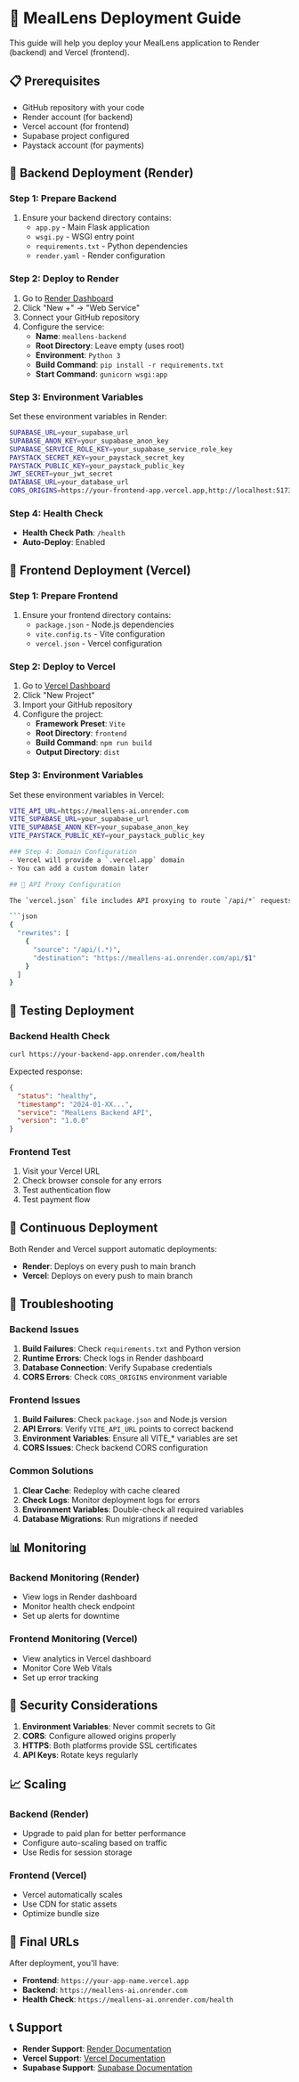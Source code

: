 # 🚀 MealLens Deployment Guide

This guide will help you deploy your MealLens application to Render (backend) and Vercel (frontend).

## 📋 Prerequisites

- GitHub repository with your code
- Render account (for backend)
- Vercel account (for frontend)
- Supabase project configured
- Paystack account (for payments)

## 🔧 Backend Deployment (Render)

### Step 1: Prepare Backend
1. Ensure your backend directory contains:
   - `app.py` - Main Flask application
   - `wsgi.py` - WSGI entry point
   - `requirements.txt` - Python dependencies
   - `render.yaml` - Render configuration

### Step 2: Deploy to Render
1. Go to [Render Dashboard](https://dashboard.render.com)
2. Click "New +" → "Web Service"
3. Connect your GitHub repository
4. Configure the service:
   - **Name**: `meallens-backend`
   - **Root Directory**: Leave empty (uses root)
   - **Environment**: `Python 3`
   - **Build Command**: `pip install -r requirements.txt`
   - **Start Command**: `gunicorn wsgi:app`

### Step 3: Environment Variables
Set these environment variables in Render:

```bash
SUPABASE_URL=your_supabase_url
SUPABASE_ANON_KEY=your_supabase_anon_key
SUPABASE_SERVICE_ROLE_KEY=your_supabase_service_role_key
PAYSTACK_SECRET_KEY=your_paystack_secret_key
PAYSTACK_PUBLIC_KEY=your_paystack_public_key
JWT_SECRET=your_jwt_secret
DATABASE_URL=your_database_url
CORS_ORIGINS=https://your-frontend-app.vercel.app,http://localhost:5173
```

### Step 4: Health Check
- **Health Check Path**: `/health`
- **Auto-Deploy**: Enabled

## 🎨 Frontend Deployment (Vercel)

### Step 1: Prepare Frontend
1. Ensure your frontend directory contains:
   - `package.json` - Node.js dependencies
   - `vite.config.ts` - Vite configuration
   - `vercel.json` - Vercel configuration

### Step 2: Deploy to Vercel
1. Go to [Vercel Dashboard](https://vercel.com/dashboard)
2. Click "New Project"
3. Import your GitHub repository
4. Configure the project:
   - **Framework Preset**: `Vite`
   - **Root Directory**: `frontend`
   - **Build Command**: `npm run build`
   - **Output Directory**: `dist`

### Step 3: Environment Variables
Set these environment variables in Vercel:

```bash
VITE_API_URL=https://meallens-ai.onrender.com
VITE_SUPABASE_URL=your_supabase_url
VITE_SUPABASE_ANON_KEY=your_supabase_anon_key
VITE_PAYSTACK_PUBLIC_KEY=your_paystack_public_key

### Step 4: Domain Configuration
- Vercel will provide a `.vercel.app` domain
- You can add a custom domain later

## 🔗 API Proxy Configuration

The `vercel.json` file includes API proxying to route `/api/*` requests to your Render backend:

```json
{
  "rewrites": [
    {
      "source": "/api/(.*)",
      "destination": "https://meallens-ai.onrender.com/api/$1"
    }
  ]
}
```

## 🧪 Testing Deployment

### Backend Health Check
```bash
curl https://your-backend-app.onrender.com/health
```

Expected response:
```json
{
  "status": "healthy",
  "timestamp": "2024-01-XX...",
  "service": "MealLens Backend API",
  "version": "1.0.0"
}
```

### Frontend Test
1. Visit your Vercel URL
2. Check browser console for any errors
3. Test authentication flow
4. Test payment flow

## 🔄 Continuous Deployment

Both Render and Vercel support automatic deployments:
- **Render**: Deploys on every push to main branch
- **Vercel**: Deploys on every push to main branch

## 🚨 Troubleshooting

### Backend Issues
1. **Build Failures**: Check `requirements.txt` and Python version
2. **Runtime Errors**: Check logs in Render dashboard
3. **Database Connection**: Verify Supabase credentials
4. **CORS Errors**: Check `CORS_ORIGINS` environment variable

### Frontend Issues
1. **Build Failures**: Check `package.json` and Node.js version
2. **API Errors**: Verify `VITE_API_URL` points to correct backend
3. **Environment Variables**: Ensure all VITE_* variables are set
4. **CORS Issues**: Check backend CORS configuration

### Common Solutions
1. **Clear Cache**: Redeploy with cache cleared
2. **Check Logs**: Monitor deployment logs for errors
3. **Environment Variables**: Double-check all required variables
4. **Database Migrations**: Run migrations if needed

## 📊 Monitoring

### Backend Monitoring (Render)
- View logs in Render dashboard
- Monitor health check endpoint
- Set up alerts for downtime

### Frontend Monitoring (Vercel)
- View analytics in Vercel dashboard
- Monitor Core Web Vitals
- Set up error tracking

## 🔐 Security Considerations

1. **Environment Variables**: Never commit secrets to Git
2. **CORS**: Configure allowed origins properly
3. **HTTPS**: Both platforms provide SSL certificates
4. **API Keys**: Rotate keys regularly

## 📈 Scaling

### Backend (Render)
- Upgrade to paid plan for better performance
- Configure auto-scaling based on traffic
- Use Redis for session storage

### Frontend (Vercel)
- Vercel automatically scales
- Use CDN for static assets
- Optimize bundle size

## 🎯 Final URLs

After deployment, you'll have:
- **Frontend**: `https://your-app-name.vercel.app`
- **Backend**: `https://meallens-ai.onrender.com`
- **Health Check**: `https://meallens-ai.onrender.com/health`

## 📞 Support

- **Render Support**: [Render Documentation](https://render.com/docs)
- **Vercel Support**: [Vercel Documentation](https://vercel.com/docs)
- **Supabase Support**: [Supabase Documentation](https://supabase.com/docs) 